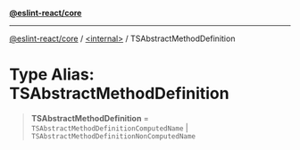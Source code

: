 [**@eslint-react/core**](../../README.md)

***

[@eslint-react/core](../../README.md) / [\<internal\>](../README.md) / TSAbstractMethodDefinition

# Type Alias: TSAbstractMethodDefinition

> **TSAbstractMethodDefinition** = `TSAbstractMethodDefinitionComputedName` \| `TSAbstractMethodDefinitionNonComputedName`
